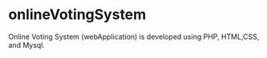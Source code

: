 # onlineVotingSystem
Online Voting System (webApplication) is developed using PHP, HTML,CSS, and Mysql.
